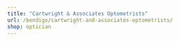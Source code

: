 ```yaml
---
title: "Cartwright & Associates Optometrists"
url: /bendigo/cartwright-and-associates-optometrists/
shop: optician
---
```


